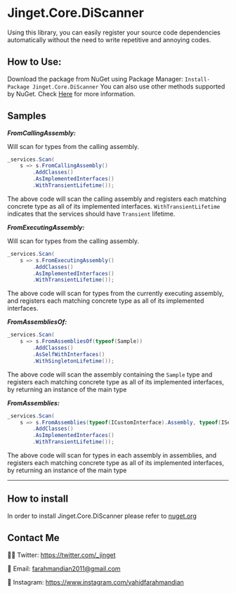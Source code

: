 # Jinget.Core.DiScanner
Using this library, you can easily register your source code dependencies automatically without the need to write repetitive and annoying codes.


## How to Use:

Download the package from NuGet using Package Manager:
`Install-Package Jinget.Core.DiScanner`
You can also use other methods supported by NuGet. Check [Here](https://www.nuget.org/packages/Jinget.Core.DiScanner"Here") for more information.

## Samples

***FromCallingAssembly:***

Will scan for types from the calling assembly.

```csharp
_services.Scan(
    s => s.FromCallingAssembly()
        .AddClasses()
        .AsImplementedInterfaces()
        .WithTransientLifetime());
```

The above code will scan the calling assembly and registers each matching concrete type as all of its implemented interfaces. `WithTransientLifetime` indicates that the services should have `Transient` lifetime.

***FromExecutingAssembly:***

Will scan for types from the calling assembly.

```csharp
_services.Scan(
    s => s.FromExecutingAssembly()
        .AddClasses()
        .AsImplementedInterfaces()
        .WithTransientLifetime());
```

The above code will scan for types from the currently executing assembly, and registers each matching concrete type as all of its implemented interfaces.

***FromAssembliesOf:***

```csharp
_services.Scan(
    s => s.FromAssembliesOf(typeof(Sample))
        .AddClasses()
        .AsSelfWithInterfaces()
        .WithSingletonLifetime());
```

The above code will scan the assembly containing the `Sample` type and registers each matching concrete type as all of its implemented interfaces, by returning an instance of the main type

***FromAssemblies:***

```csharp
_services.Scan(
    s => s.FromAssemblies(typeof(ICustomInterface).Assembly, typeof(ISelector).Assembly)
        .AddClasses()
        .AsImplementedInterfaces()
        .WithTransientLifetime());
```

The above code will scan for types in each assembly in assemblies, and registers each matching concrete type as all of its implemented interfaces, by returning an instance of the main type

------------
## How to install
In order to install Jinget.Core.DiScanner please refer to [nuget.org](https://www.nuget.org/packages/Jinget.Core.DiScanner "nuget.org")

## Contact Me
👨‍💻 Twitter: https://twitter.com/_jinget

📧 Email: farahmandian2011@gmail.com

📣 Instagram: https://www.instagram.com/vahidfarahmandian
